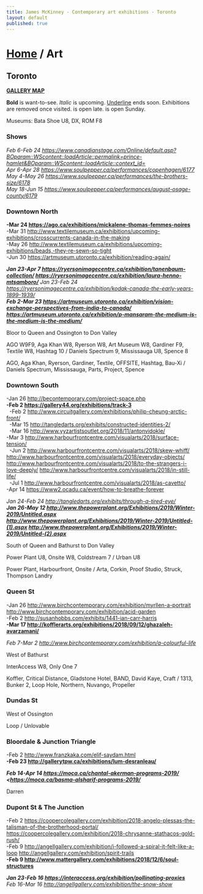 ```yaml
---
title: James McKinney - Contemporary art exhibitions - Toronto
layout: default
published: true
---
```


# [Home](/) / Art

## Toronto

**[GALLERY MAP](https://www.google.com/maps/d/u/0/edit?mid=1sMiga7vQsqWdqEVQCqHsxjX2jeU)**

<span class="glyphicon glyphicon-info-sign" aria-hidden="true"></span> <strong>Bold</strong> is want-to-see. <em>Italic</em> is upcoming. <u>Underline</u> ends soon. Exhibitions are removed once visited. <span class="glyphicon glyphicon-time" aria-hidden="true"></span> is open late. <span class="glyphicon glyphicon-calendar" aria-hidden="true"></span> is open Sunday.

<span class="glyphicon glyphicon-calendar" aria-hidden="true"></span> <span class="glyphicon glyphicon-time" aria-hidden="true"></span> Museums: Bata Shoe U8, DX, ROM F8

### Shows

_Feb 6-Feb 24 <https://www.canadianstage.com/Online/default.asp?BOparam::WScontent::loadArticle::permalink=prince-hamlet&BOparam::WScontent::loadArticle::context_id=>_  
_Apr 6-Apr 28 <https://www.soulpepper.ca/performances/copenhagen/6177>_  
_May 4-May 26 <https://www.soulpepper.ca/performances/the-brothers-size/6178>_  
_May 18-Jun 15 <https://www.soulpepper.ca/performances/august-osage-county/6179>_  

### Downtown North

**-Mar 24 <https://ago.ca/exhibitions/mickalene-thomas-femmes-noires>**  
-Mar 31 <http://www.textilemuseum.ca/exhibitions/upcoming-exhibitions/crosscurrents-canada-in-the-making>  
-May 26 <http://www.textilemuseum.ca/exhibitions/upcoming-exhibitions/beads,-they-re-sewn-so-tight>  
-Jun 30 <https://artmuseum.utoronto.ca/exhibition/reading-again/>  

_**Jan 23-Apr 7 <https://ryersonimagecentre.ca/exhibition/tanenbaum-collection/> <https://ryersonimagecentre.ca/exhibition/laura-henno-mtsamboro/>**_
_Jan 23-Feb 24 <https://ryersonimagecentre.ca/exhibition/kodak-canada-the-early-years-1899-1939/>_  
_**Feb 2-Mar 23 <https://artmuseum.utoronto.ca/exhibition/vision-exchange-perspectives-from-india-to-canada/> <https://artmuseum.utoronto.ca/exhibition/p-mansaram-the-medium-is-the-medium-is-the-medium/>**_  

<span class="glyphicon glyphicon-info-sign" aria-hidden="true"></span> Bloor to Queen and Ossington to Don Valley

<span class="glyphicon glyphicon-time" aria-hidden="true"></span> AGO W9F9, Aga Khan W8, Ryerson W8, Art Museum W8, Gardiner F9, Textile W8, Hashtag 10 / Daniels Spectrum 9, Mississauga U8, Spence 8

<span class="glyphicon glyphicon-calendar" aria-hidden="true"></span> AGO, Aga Khan, Ryerson, Gardiner, Textile, OFFSITE, Hashtag, Bau-Xi / Daniels Spectrum, Mississauga, Parts, Project, Spence

### Downtown South

-Jan 26 <http://becontemporary.com/project-space.php>  
**-Feb 2 <https://gallery44.org/exhibitions/track-3>**  
  -Feb 2 <http://www.circuitgallery.com/exhibitions/philip-cheung-arctic-front/>  
  -Mar 15 <http://tangledarts.org/exhibits/constructed-identities-2/>  
  -Mar 16 <http://www.yyzartistsoutlet.org/2018/11/antonvidokle/>  
-Mar 3 <http://www.harbourfrontcentre.com/visualarts/2018/surface-tension/>  
  -Jun 2 <http://www.harbourfrontcentre.com/visualarts/2018/skew-whiff/> <http://www.harbourfrontcentre.com/visualarts/2018/everyday-objects/> <http://www.harbourfrontcentre.com/visualarts/2018/to-the-strangers-i-love-deeply/> <http://www.harbourfrontcentre.com/visualarts/2018/in-still-life/>  
  -Jul 1 <http://www.harbourfrontcentre.com/visualarts/2018/as-cavetto/>  
-Apr 14 <https://www2.ocadu.ca/event/how-to-breathe-forever>  

_Jan 24-Feb 24 <http://tangledarts.org/exhibits/through-a-tired-eye/>_  
_**Jan 26-May 12 <http://www.thepowerplant.org/Exhibitions/2019/Winter-2019/Untitled.aspx> <http://www.thepowerplant.org/Exhibitions/2019/Winter-2019/Untitled-(1).aspx> <http://www.thepowerplant.org/Exhibitions/2019/Winter-2019/Untitled-(2).aspx>**_  

<span class="glyphicon glyphicon-info-sign" aria-hidden="true"></span> South of Queen and Bathurst to Don Valley

<span class="glyphicon glyphicon-time" aria-hidden="true"></span> Power Plant U8, Onsite W8, Coldstream 7 / Urban U8

<span class="glyphicon glyphicon-calendar" aria-hidden="true"></span> Power Plant, Harbourfront, Onsite / Arta, Corkin, Proof Studio, Struck, Thompson Landry

### Queen St

-Jan 26 <http://www.birchcontemporary.com/exhibition/myrllen-a-portrait> <http://www.birchcontemporary.com/exhibition/acid-garden>  
-Feb 2 <http://susanhobbs.com/exhibits/1441-ian-carr-harris>  
**-Mar 17 <http://kofflerarts.org/exhibitions/2018/09/12/ghazaleh-avarzamani/>**  

_Feb 7-Mar 2 <http://www.birchcontemporary.com/exhibition/a-colourful-life>_  

<span class="glyphicon glyphicon-info-sign" aria-hidden="true"></span> West of Bathurst

<span class="glyphicon glyphicon-time" aria-hidden="true"></span> InterAccess W8, Only One 7

<span class="glyphicon glyphicon-calendar" aria-hidden="true"></span> Koffler, Critical Distance, Gladstone Hotel, BAND, David Kaye, Craft / 1313, Bunker 2, Loop Hole, Northern, Nuvango, Propeller

### Dundas St

<span class="glyphicon glyphicon-info-sign" aria-hidden="true"></span> West of Ossington

<span class="glyphicon glyphicon-calendar" aria-hidden="true"></span> Loop / Unlovable

### Bloordale & Junction Triangle

-Feb 2 <http://www.franzkaka.com/elif-saydam.html>  
**-Feb 23 <http://gallerytpw.ca/exhibitions/lum-desranleau/>**  

_**Feb 14-Apr 14 <https://moca.ca/chantal-akerman-programs-2019/> <<https://moca.ca/basma-alsharif-programs-2019/>**_  

<span class="glyphicon glyphicon-calendar" aria-hidden="true"></span> Darren

### Dupont St & The Junction

-Feb 2 <https://coopercolegallery.com/exhibition/2018-angelo-plessas-the-talisman-of-the-brotherhood-portal/> <https://coopercolegallery.com/exhibition/2018-chrysanne-stathacos-gold-rush/>  
-Feb 9 <http://angellgallery.com/exhibition/i-followed-a-spiral-it-felt-like-a-loop> <http://angellgallery.com/exhibition/spirit-trails>  
**-Feb 9 <http://www.mattergallery.com/exhibitions/2018/12/6/soul-structures>**  

_**Jan 23-Feb 16 <https://interaccess.org/exhibition/pollinating-proxies>**_  
_Feb 16-Mar 16 <http://angellgallery.com/exhibition/the-snow-show>_  
